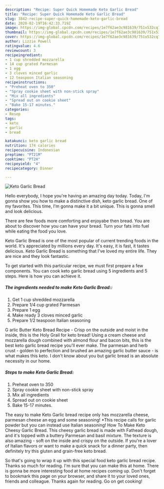 ```yaml
---
description: "Recipe: Super Quick Homemade Keto Garlic Bread"
title: "Recipe: Super Quick Homemade Keto Garlic Bread"
slug: 3842-recipe-super-quick-homemade-keto-garlic-bread
date: 2020-02-19T16:42:33.719Z
image: https://img-global.cpcdn.com/recipes/1e7f62ae3c981639/751x532cq70/keto-garlic-bread-recipe-main-photo.jpg
thumbnail: https://img-global.cpcdn.com/recipes/1e7f62ae3c981639/751x532cq70/keto-garlic-bread-recipe-main-photo.jpg
cover: https://img-global.cpcdn.com/recipes/1e7f62ae3c981639/751x532cq70/keto-garlic-bread-recipe-main-photo.jpg
author: Lizzie Powell
ratingvalue: 4.6
reviewcount: 3
recipeingredient:
- 1 cup shredded mozzarella
- 14 cup grated Parmesan
- 1 egg
- 3 cloves minced garlic
- 12 teaspoon Italian seasoning
recipeinstructions:
- "Preheat oven to 350"
- "Spray cookie sheet with non-stick spray"
- "Mix all ingredients"
- "Spread out on cookie sheet"
- "Bake 15-17 minutes."
categories:
- Resep
tags:
- keto
- garlic
- bread

katakunci: keto garlic bread
nutrition: 174 calories
recipecuisine: Indonesian
preptime: "PT21M"
cooktime: "PT2H"
recipeyield: "4"
recipecategory: Dinner

---
```



![Keto Garlic Bread](https://img-global.cpcdn.com/recipes/1e7f62ae3c981639/751x532cq70/keto-garlic-bread-recipe-main-photo.jpg)

Hello everybody, I hope you're having an amazing day today. Today, I'm gonna show you how to make a distinctive dish, keto garlic bread. One of my favorites. This time, I'm gonna make it a bit unique. This is gonna smell and look delicious.

There are few foods more comforting and enjoyabe then bread. You are about to discover how you can have your bread. Turn your fats into fuel while eating the food you love.

Keto Garlic Bread is one of the most popular of current trending foods in the world. It's appreciated by millions every day. It's easy, it is fast, it tastes delicious. Keto Garlic Bread is something that I've loved my entire life. They are nice and they look fantastic.


To get started with this particular recipe, we must first prepare a few components. You can cook keto garlic bread using 5 ingredients and 5 steps. Here is how you can achieve it.

##### The ingredients needed to make Keto Garlic Bread::

1. Get 1 cup shredded mozzarella
1. Prepare 1/4 cup grated Parmesan
1. Prepare 1 egg
1. Make ready 3 cloves minced garlic
1. Prepare 1/2 teaspoon Italian seasoning


G arlic Butter Keto Bread Recipe - Crisp on the outside and moist in the inside, this is the Holy Grail for keto bread! Using a cream cheese and mozzarella dough combined with almond flour and bacon bits, this is the best keto garlic bread recipe you&#39;ll ever make. The parmesan and herb crust - golden to perfection and brushed an amazing garlic butter sauce - is what makes this keto. I don&#39;t know about you but garlic bread is an absolute necessity in our home. 

##### Steps to make Keto Garlic Bread:

1. Preheat oven to 350
1. Spray cookie sheet with non-stick spray
1. Mix all ingredients
1. Spread out on cookie sheet
1. Bake 15-17 minutes.


The easy to make Keto Garlic bread recipe only has mozzarella cheese, parmesan cheese an egg and some seasoning! *This recipe calls for garlic powder but you can instead use Italian seasoning! How To Make Keto Cheesy Garlic Bread. This cheesy garlic bread is made with Fathead dough, and it&#39;s topped with a buttery Parmesan and basil mixture. The texture is also amazing - soft on the inside and crispy on the outside. If you&#39;re a lover of Italian flavors or want to make a quick snack for a dinner party, then definitely try this gluten and grain-free keto bread. 

So that's going to wrap it up with this special food keto garlic bread recipe. Thanks so much for reading. I'm sure that you can make this at home. There is gonna be more interesting food at home recipes coming up. Don't forget to bookmark this page on your browser, and share it to your loved ones, friends and colleague. Thanks again for reading. Go on get cooking!
